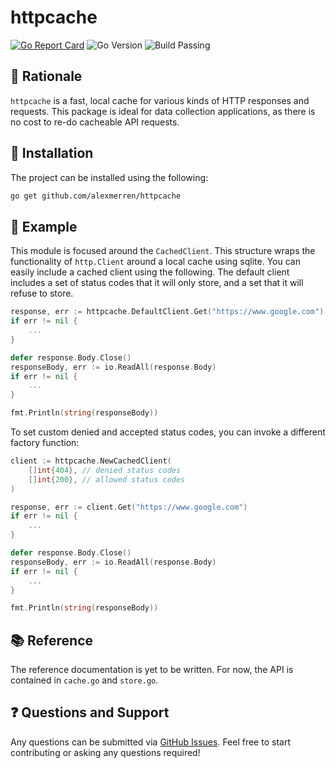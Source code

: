 # httpcache

[![Go Report Card](https://goreportcard.com/badge/github.com/alexmerren/httpcache)](https://goreportcard.com/report/github.com/alexmerren/httpcache)
![Go Version](https://img.shields.io/badge/go%20version-%3E=1.21-61CFDD.svg?style=flat-square)
![Build Passing](https://github.com/alexmerren/httpcache/actions/workflows/go.yml/badge.svg)

## 🤔 Rationale

`httpcache` is a fast, local cache for various kinds of HTTP responses and
requests. This package is ideal for data collection applications, as there is
no cost to re-do cacheable API requests.

## 💾 Installation

The project can be installed using the following:

```bash
go get github.com/alexmerren/httpcache
```

## 📝 Example

This module is focused around the `CachedClient`. This structure wraps the
functionality of `http.Client` around a local cache using sqlite. You can
easily include a cached client using the following. The default client includes
a set of status codes that it will only store, and a set that it will refuse to
store.

```go
response, err := httpcache.DefaultClient.Get("https://www.google.com")
if err != nil {
    ...
}

defer response.Body.Close()
responseBody, err := io.ReadAll(response.Body)
if err != nil {
    ...
}

fmt.Println(string(responseBody))
```

To set custom denied and accepted status codes, you can invoke a different factory function:

```go
client := httpcache.NewCachedClient(
    []int{404}, // denied status codes
    []int{200}, // allowed status codes
)

response, err := client.Get("https://www.google.com")
if err != nil {
    ...
}

defer response.Body.Close()
responseBody, err := io.ReadAll(response.Body)
if err != nil {
    ...
}

fmt.Println(string(responseBody))
```

## 📚 Reference

The reference documentation is yet to be written. For now, the API is contained in `cache.go` and `store.go`.

## ❓ Questions and Support

Any questions can be submitted via [GitHub Issues](https://www.github.com/alexmerren/httpcache/issues). Feel free to start contributing or asking any questions required!
